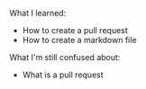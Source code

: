 What I learned:

* How to create a pull request
* How to create a markdown file

What I'm still confused about:

* What is a pull request
